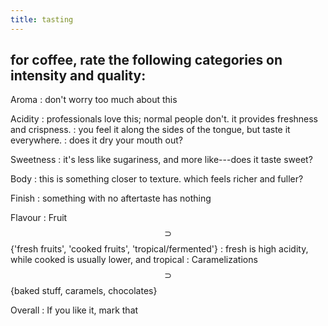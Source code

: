 ```yaml
---
title: tasting
---
```


## for coffee, rate the following categories on intensity and quality:

Aroma
: don't worry too much about this

Acidity
: professionals love this; normal people don't. it provides freshness and crispness.
: you feel it along the sides of the tongue, but taste it everywhere.
: does it dry your mouth out?

Sweetness
: it's less like sugariness, and more like---does it taste sweet?

Body
: this is something closer to texture. which feels richer and fuller?

Finish
: something with no aftertaste has nothing

Flavour
: Fruit $$\supset$$ {'fresh fruits', 'cooked fruits', 'tropical/fermented'}
: fresh is high acidity, while cooked is usually lower, and tropical 
: Caramelizations $$\supset$$ {baked stuff, caramels, chocolates}

Overall
: If you like it, mark that
##
